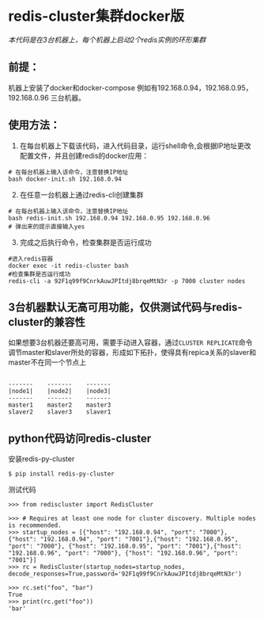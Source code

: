 # redis-cluster集群docker版
<em>本代码是在3台机器上，每个机器上启动2个redis实例的环形集群</em>

## 前提：
机器上安装了docker和docker-compose
例如有192.168.0.94，192.168.0.95，192.168.0.96 三台机器。

## 使用方法：
1. 在每台机器上下载该代码，进入代码目录，运行shell命令,会根据IP地址更改配置文件，并且创建redis的docker应用：
```
# 在每台机器上输入该命令，注意替换IP地址
bash docker-init.sh 192.168.0.94
```
2. 在任意一台机器上通过redis-cli创建集群
```
# 在每台机器上输入该命令，注意替换IP地址
bash redis-init.sh 192.168.0.94 192.168.0.95 192.168.0.96
# 弹出来的提示直接输入yes
```
3. 完成之后执行命令，检查集群是否运行成功
```
#进入redis容器
docker exec -it redis-cluster bash
#检查集群是否运行成功
redis-cli -a 92F1q99f9CnrkAuwJPItdj8brqeMtN3r -p 7000 cluster nodes
```

## 3台机器默认无高可用功能，仅供测试代码与redis-cluster的兼容性
如果想要3台机器还要高可用，需要手动进入容器，通过`CLUSTER REPLICATE`命令调节master和slaver所处的容器，形成如下拓扑，使得具有repica关系的slaver和master不在同一个节点上
```

-------    -------    -------
|node1|    |node2|    |node3|
-------    -------    -------
master1    master2    master3   
slaver2    slaver3    slaver1

```
## python代码访问redis-cluster
安装redis-py-cluster
```
$ pip install redis-py-cluster
```
测试代码
```
>>> from rediscluster import RedisCluster

>>> # Requires at least one node for cluster discovery. Multiple nodes is recommended.
>>> startup_nodes = [{"host": "192.168.0.94", "port": "7000"}, {"host": "192.168.0.94", "port": "7001"},{"host": "192.168.0.95", "port": "7000"}, {"host": "192.168.0.95", "port": "7001"},{"host": "192.168.0.96", "port": "7000"}, {"host": "192.168.0.96", "port": "7001"}]
>>> rc = RedisCluster(startup_nodes=startup_nodes, decode_responses=True,password='92F1q99f9CnrkAuwJPItdj8brqeMtN3r')

>>> rc.set("foo", "bar")
True
>>> print(rc.get("foo"))
'bar'
```
